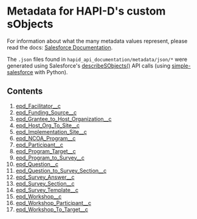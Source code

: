 # Metadata for HAPI-D's custom sObjects

For information about what the many metadata values represent, please read the docs: [Salesforce Documentation](https://developer.salesforce.com/docs/atlas.en-us.api.meta/api/sforce_api_calls_describesobjects_describesobjectresult.htm).

The `.json` files found in `hapid_api_documentation/metadata/json/*` were generated using Salesforce's [describeSObjects()](https://developer.salesforce.com/docs/atlas.en-us.api.meta/api/sforce_api_calls_describesobjects.htm) API calls (using [simple-salesforce](https://github.com/simple-salesforce/simple-salesforce) with Python).

## Contents
1. [epd_Facilitator__c](json/epd_Facilitator__c.json)
2. [epd_Funding_Source__c](json/epd_Funding_Source__c)
3. [epd_Grantee_to_Host_Organization__c](json/epd_Grantee_to_Host_Organization__c)
4. [epd_Host_Org_To_Site__c](json/epd_Host_Org_To_Site__c)
5. [epd_Implementation_Site__c](json/epd_Implementation_Site__c)
6. [epd_NCOA_Program__c](json/epd_NCOA_Program__c)
7. [epd_Participant__c](json/epd_Participant__c)
8. [epd_Program_Target__c](json/epd_Program_Target__c)
9. [epd_Program_to_Survey__c](json/epd_Program_to_Survey__c)
10. [epd_Question__c](json/epd_Question__c)
11. [epd_Question_to_Survey_Section__c](json/epd_Question_to_Survey_Section__c)
12. [epd_Survey_Answer__c](json/epd_Survey_Answer__c)
13. [epd_Survey_Section__c](json/epd_Survey_Section__c)
14. [epd_Survey_Template__c](json/epd_Survey_Template__c)
15. [epd_Workshop__c](json/epd_Workshop__c)
16. [epd_Workshop_Participant__c](json/epd_Workshop_Participant__c)
17. [epd_Workshop_To_Target__c](json/epd_Workshop_To_Target__c)


